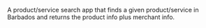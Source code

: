 A product/service search app that finds a given product/service in Barbados and returns the product info plus merchant info.
